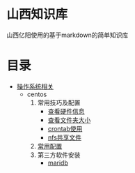 # 山西知识库

山西亿阳使用的基于markdown的简单知识库

# 目录

- [操作系统相关](./os/os.md)
    - centos
        1. 常用技巧及配置
            - [查看硬件信息](./os/centos/常用技巧及配置/查看硬件信息.md)
            - [查看文件夹大小](./os/centos/常用技巧及配置/查看文件夹大小.md)
            - [crontab使用](./os/centos/常用技巧及配置/crontab.md)
            - [nfs共享文件](./os/centos/常用技巧及配置/nfs共享文件.md)
        2. [常用配置](./os/centos/常用配置.md)
        3. 第三方软件安装
            - [maridb](./os/centos/第三方软件安装/maridb.md)